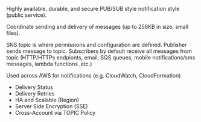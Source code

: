Highly available, durable, and secure PUB/SUB style notification style (public service).

Coordinate sending and delivery of messages (up to 256KB in size, small files).

SNS topic is where permissions and configuration are defined.
Publisher sends message to topic.
Subscribers by default receive all messages from topic (HTTP/HTTPs endpionts, email, SQS queues, mobile notifications/sms messages, lambda functions ,etc.)

Used across AWS for notifications (e.g. CloudWatch, CloudFormation)

* Delivery Status
* Delivery Retries
* HA and Scalable (Region)
* Server Side Encryption (SSE)
* Cross-Account via TOPIC Policy
